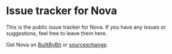 # Issue tracker for Nova

This is the public issue tracker for Nova. If you have any issues or suggestions, feel free to leave them here.

Get Nova on [BuiltByBit](https://bbyb.it/r/40094) or [sourcexchange](https://www.sourcexchange.net/products/nova).
